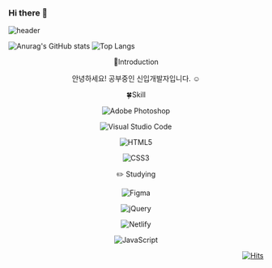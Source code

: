 ### Hi there 👋

![header](https://capsule-render.vercel.app/api?type=soft&color=auto&height=300&section=header&text=hello%20changwoon&fontSize=70)

![Anurag's GitHub stats](https://github-readme-stats.vercel.app/api?username=changwoon2&show_icons=true&theme=dark)
![Top Langs](https://github-readme-stats.vercel.app/api/top-langs/?username=changwoon2)



<div align=center>
  
🙌Introduction
  
 안녕하세요! 공부중인 신입개발자입니다. ☺️  
  
 🍀Skill
  
  ![Adobe Photoshop](https://img.shields.io/badge/adobe%20photoshop-%2331A8FF.svg?style=for-the-badge&logo=adobe%20photoshop&logoColor=white)
  
  ![Visual Studio Code](https://img.shields.io/badge/Visual%20Studio%20Code-0078d7.svg?style=for-the-badge&logo=visual-studio-code&logoColor=white)
  
  ![HTML5](https://img.shields.io/badge/html5-%23E34F26.svg?style=for-the-badge&logo=html5&logoColor=white)
  
  ![CSS3](https://img.shields.io/badge/css3-%231572B6.svg?style=for-the-badge&logo=css3&logoColor=white)
  
 ✏️ Studying
  
  ![Figma](https://img.shields.io/badge/figma-%23F24E1E.svg?style=for-the-badge&logo=figma&logoColor=white)
  
  ![jQuery](https://img.shields.io/badge/jquery-%230769AD.svg?style=for-the-badge&logo=jquery&logoColor=white)
  
  ![Netlify](https://img.shields.io/badge/netlify-%23000000.svg?style=for-the-badge&logo=netlify&logoColor=#00C7B7)
  
  ![JavaScript](https://img.shields.io/badge/javascript-%23323330.svg?style=for-the-badge&logo=javascript&logoColor=%23F7DF1E)
  
</div>

<div align=right>
  
[![Hits](https://hits.seeyoufarm.com/api/count/incr/badge.svg?url=https%3A%2F%2Fgithub.com%2Fchangwoon2%2Fhit-counter&count_bg=%23AA3DC8&title_bg=%23555555&icon=&icon_color=%23CD2E2E&title=hits&edge_flat=false)](https://hits.seeyoufarm.com)
  
</div>
